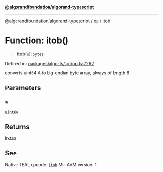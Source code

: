 [**@algorandfoundation/algorand-typescript**](../../README.md)

***

[@algorandfoundation/algorand-typescript](../../README.md) / [op](../README.md) / itob

# Function: itob()

> **itob**(`a`): [`bytes`](../../index/type-aliases/bytes.md)

Defined in: [packages/algo-ts/src/op.ts:2262](https://github.com/algorandfoundation/puya-ts/blob/main/packages/algo-ts/src/op.ts#L2262)

converts uint64 A to big-endian byte array, always of length 8

## Parameters

### a

[`uint64`](../../index/type-aliases/uint64.md)

## Returns

[`bytes`](../../index/type-aliases/bytes.md)

## See

Native TEAL opcode: [`itob`](https://developer.algorand.org/docs/get-details/dapps/avm/teal/opcodes/v10/#itob)
Min AVM version: 1
